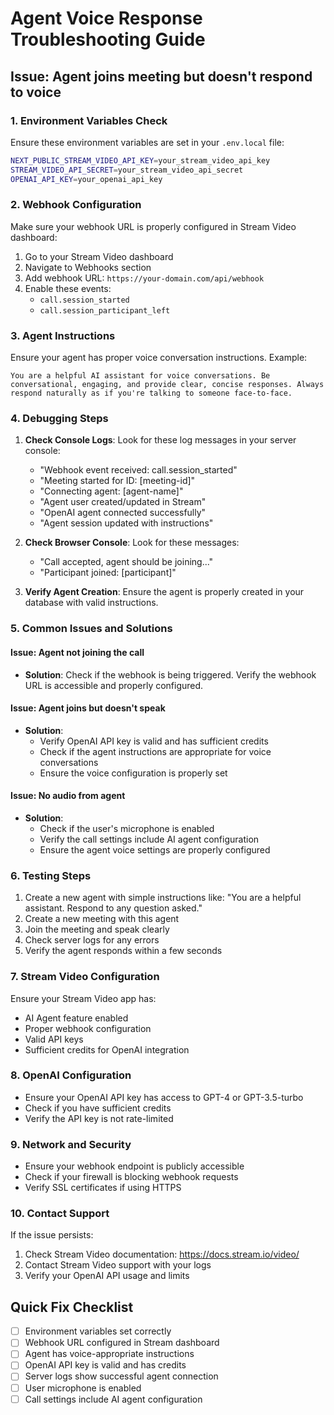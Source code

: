 # Agent Voice Response Troubleshooting Guide

## Issue: Agent joins meeting but doesn't respond to voice

### 1. Environment Variables Check

Ensure these environment variables are set in your `.env.local` file:

```bash
NEXT_PUBLIC_STREAM_VIDEO_API_KEY=your_stream_video_api_key
STREAM_VIDEO_API_SECRET=your_stream_video_api_secret
OPENAI_API_KEY=your_openai_api_key
```

### 2. Webhook Configuration

Make sure your webhook URL is properly configured in Stream Video dashboard:

1. Go to your Stream Video dashboard
2. Navigate to Webhooks section
3. Add webhook URL: `https://your-domain.com/api/webhook`
4. Enable these events:
   - `call.session_started`
   - `call.session_participant_left`

### 3. Agent Instructions

Ensure your agent has proper voice conversation instructions. Example:

```
You are a helpful AI assistant for voice conversations. Be conversational, engaging, and provide clear, concise responses. Always respond naturally as if you're talking to someone face-to-face.
```

### 4. Debugging Steps

1. **Check Console Logs**: Look for these log messages in your server console:
   - "Webhook event received: call.session_started"
   - "Meeting started for ID: [meeting-id]"
   - "Connecting agent: [agent-name]"
   - "Agent user created/updated in Stream"
   - "OpenAI agent connected successfully"
   - "Agent session updated with instructions"

2. **Check Browser Console**: Look for these messages:
   - "Call accepted, agent should be joining..."
   - "Participant joined: [participant]"

3. **Verify Agent Creation**: Ensure the agent is properly created in your database with valid instructions.

### 5. Common Issues and Solutions

#### Issue: Agent not joining the call
- **Solution**: Check if the webhook is being triggered. Verify the webhook URL is accessible and properly configured.

#### Issue: Agent joins but doesn't speak
- **Solution**: 
  - Verify OpenAI API key is valid and has sufficient credits
  - Check if the agent instructions are appropriate for voice conversations
  - Ensure the voice configuration is properly set

#### Issue: No audio from agent
- **Solution**:
  - Check if the user's microphone is enabled
  - Verify the call settings include AI agent configuration
  - Ensure the agent voice settings are properly configured

### 6. Testing Steps

1. Create a new agent with simple instructions like: "You are a helpful assistant. Respond to any question asked."
2. Create a new meeting with this agent
3. Join the meeting and speak clearly
4. Check server logs for any errors
5. Verify the agent responds within a few seconds

### 7. Stream Video Configuration

Ensure your Stream Video app has:
- AI Agent feature enabled
- Proper webhook configuration
- Valid API keys
- Sufficient credits for OpenAI integration

### 8. OpenAI Configuration

- Ensure your OpenAI API key has access to GPT-4 or GPT-3.5-turbo
- Check if you have sufficient credits
- Verify the API key is not rate-limited

### 9. Network and Security

- Ensure your webhook endpoint is publicly accessible
- Check if your firewall is blocking webhook requests
- Verify SSL certificates if using HTTPS

### 10. Contact Support

If the issue persists:
1. Check Stream Video documentation: https://docs.stream.io/video/
2. Contact Stream Video support with your logs
3. Verify your OpenAI API usage and limits

## Quick Fix Checklist

- [ ] Environment variables set correctly
- [ ] Webhook URL configured in Stream dashboard
- [ ] Agent has voice-appropriate instructions
- [ ] OpenAI API key is valid and has credits
- [ ] Server logs show successful agent connection
- [ ] User microphone is enabled
- [ ] Call settings include AI agent configuration 
